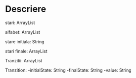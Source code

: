 # Descriere

stari:  ArrayList<String>

alfabet:  ArrayList<String>

stare initiala:  String

stari finale:  ArrayList<String>

Tranzitii:  ArrayList<Tranzition>

Tranzition:
	-initialState: String
	-finalState: String
	-value: String
